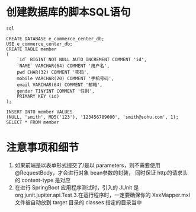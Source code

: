 # 创建数据库的脚本SQL语句
```
sql

CREATE DATABASE e_commerce_center_db;
USE e_commerce_center_db;
CREATE TABLE member
(
    `id` BIGINT NOT NULL AUTO_INCREMENT COMMENT 'id',
    `NAME` VARCHAR(64) COMMENT '用户名',
    pwd CHAR(32) COMMENT '密码',
    mobile VARCHAR(20) COMMENT '手机号码',
    email VARCHAR(64) COMMENT '邮箱',
    gender TINYINT COMMENT '性别',
    PRIMARY KEY (id)
);

INSERT INTO member VALUES
(NULL, 'smith', MD5('123'), '123456789000', 'smith@sohu.com', 1);
SELECT * FROM member

```


# 注意事项和细节
1. 如果前端是以表单形式提交了/是以 parameters，则不需要使用@RequestBody，才会进行对象 bean参数的封装，
同时保证 http的请求头的 content-type 是对应
2. 在进行 SpringBoot 应用程序测试时，引入的 JUnit 是 org.junit.jupiter.api.Test
3.在运行程序时，一定要确保你的 XxxMapper.mxl文件被自动放到 target 目录的 classes 指定的目录当中